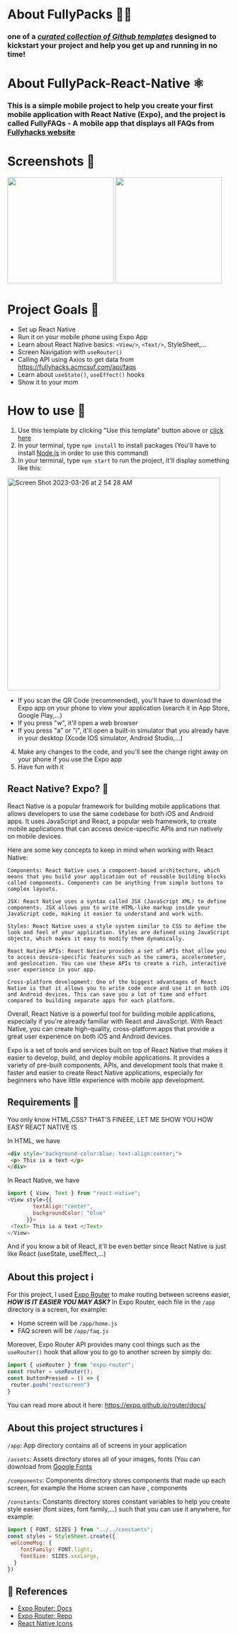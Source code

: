 # About FullyPacks 🐘🎁

### one of a [_curated collection of Github templates_](https://github.com/orgs/acmcsufoss/repositories?q=fullypack_&type=all&sort=stargazers) designed to kickstart your project and help you get up and running in no time!

# About FullyPack-React-Native ⚛️

### This is a simple mobile project to help you create your first mobile application with React Native (Expo), and the project is called **FullyFAQs** - A mobile app that displays all FAQs from [Fullyhacks website](https://fullyhacks.acmcsuf.com/)
 
# Screenshots 📸

<img src="https://user-images.githubusercontent.com/58461444/227767873-47ad166b-a29b-4ecf-9e1e-7669efcabd9f.png" width=240/>
<img src="https://user-images.githubusercontent.com/58461444/227767878-cbe50398-e629-42d2-b50b-bc6a368c0b73.png" width=240/>

# Project Goals 🥅
- Set up React Native
- Run it on your mobile phone using Expo App
- Learn about React Native basics: ```<View/>```, ```<Text/>```, StyleSheet,...
- Screen Navigation with ```useRouter()```
- Calling API using Axios to get data from https://fullyhacks.acmcsuf.com/api/faqs
- Learn about ```useState()```, ```useEffect()``` hooks
- Show it to your mom

# How to use 🚀

1. Use this template by clicking "Use this template" button above or [click here](https://github.com/acmcsufoss/hackpack_flask_vercel/generate)
2. In your terminal, type ```npm install``` to install packages (You'll have to install [Node.js](https://nodejs.org/en/download) in order to use this
command)
3. In your terminal, type ```npm start``` to run the project, it'll display something like this:

<img width="480" alt="Screen Shot 2023-03-26 at 2 54 28 AM" src="https://user-images.githubusercontent.com/58461444/227768160-6cadbc61-5d0a-4905-8733-bdb231d94ff5.png">

- If you scan the QR Code (recommended), you'll have to download the Expo app on your phone to view your application (search it in App Store, Google Play,...)
- If you press "w", it'll open a web browser
- If you press "a" or "i", it'll open a built-in simulator that you already have in your desktop (Xcode IOS simulator, Android Studio,...)
4. Make any changes to the code, and you'll see the change right away on your phone if you use the Expo app
5. Have fun with it

## React Native? Expo? 🤔 

React Native is a popular framework for building mobile applications that allows developers to use the same codebase for both iOS and Android apps. It uses JavaScript and React, a popular web framework, to create mobile applications that can access device-specific APIs and run natively on mobile devices.

Here are some key concepts to keep in mind when working with React Native:

    Components: React Native uses a component-based architecture, which means that you build your application out of reusable building blocks called components. Components can be anything from simple buttons to complex layouts.

    JSX: React Native uses a syntax called JSX (JavaScript XML) to define components. JSX allows you to write HTML-like markup inside your JavaScript code, making it easier to understand and work with.

    Styles: React Native uses a style system similar to CSS to define the look and feel of your application. Styles are defined using JavaScript objects, which makes it easy to modify them dynamically.

    React Native APIs: React Native provides a set of APIs that allow you to access device-specific features such as the camera, accelerometer, and geolocation. You can use these APIs to create a rich, interactive user experience in your app.

    Cross-platform development: One of the biggest advantages of React Native is that it allows you to write code once and use it on both iOS and Android devices. This can save you a lot of time and effort compared to building separate apps for each platform.

Overall, React Native is a powerful tool for building mobile applications, especially if you're already familiar with React and JavaScript. With React Native, you can create high-quality, cross-platform apps that provide a great user experience on both iOS and Android devices.

Expo is a set of tools and services built on top of React Native that makes it easier to develop, build, and deploy mobile applications. It provides a variety of pre-built components, APIs, and development tools that make it faster and easier to create React Native applications, especially for beginners who have little experience with mobile app development.

## Requirements 🥹
You only know HTML,CSS? THAT'S FINEEE, LET ME SHOW YOU HOW EASY REACT NATIVE IS

In HTML, we have
```html
<div style="background-color:blue; text-align:center;">
 <p> This is a text </p>
</div>
```
In React Native, we have
```js
import { View, Text } from "react-native";
<View style={{
        textAlign:"center",
        backgroundColor: "blue"
      }}>
 <Text> This is a text </Text>
</View>
```

And if you know a bit of React, it'll be even better since React Native is just like React (useState, useEffect,...)

## About this project ℹ️
For this project, I used [Expo Router](https://expo.github.io/router/docs/) to make routing between screens easier, ***HOW IS IT EASIER YOU MAY ASK?***
In Expo Router, each file in the ```/app``` directory is a screen, for example:
- Home screen will be ```/app/home.js```
- FAQ screen will be ```/app/faq.js```

Moreover, Expo Router API provides many cool things such as the ```useRouter()``` hook that allow you to go to another screen by simply do:
```js
import { useRouter } from "expo-router";
const router = useRouter();
const buttonPressed = () => {
 router.push("nextscreen")
}
```
You can read more about it here: https://expo.github.io/router/docs/


## About this project structures ℹ️
```/app```: App directory contains all of screens in your application

```/assets```: Assets directory stores all of your images, fonts (You can download from [Google Fonts](https://fonts.google.com/)

```/components```: Components directory stores components that made up each screen, for example the Home screen can have <Welcome/>, <Body/> components

```/constants```: Constants directory stores constant variables to help you create style easier (font sizes, font family,...) such that you can use it anywhere, for example:

```js
import { FONT, SIZES } from "../../constants";
const styles = StyleSheet.create({
 welcomeMsg: {
    fontFamily: FONT.light,
    fontSize: SIZES.xxxLarge,
  }
})
```

## 📝 References

- [Expo Router: Docs](https://expo.github.io/router)
- [Expo Router: Repo](https://github.com/expo/router)
- [React Native Icons](https://oblador.github.io/react-native-vector-icons/)
